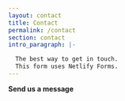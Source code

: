 ```yaml
---
layout: contact
title: Contact
permalink: /contact
section: contact
intro_paragraph: |-

  The best way to get in touch.
  This form uses Netlify Forms.
---
```


**Send us a message**
